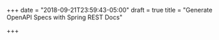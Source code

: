 +++
date = "2018-09-21T23:59:43-05:00"
draft = true
title = "Generate OpenAPI Specs with Spring REST Docs"

+++
